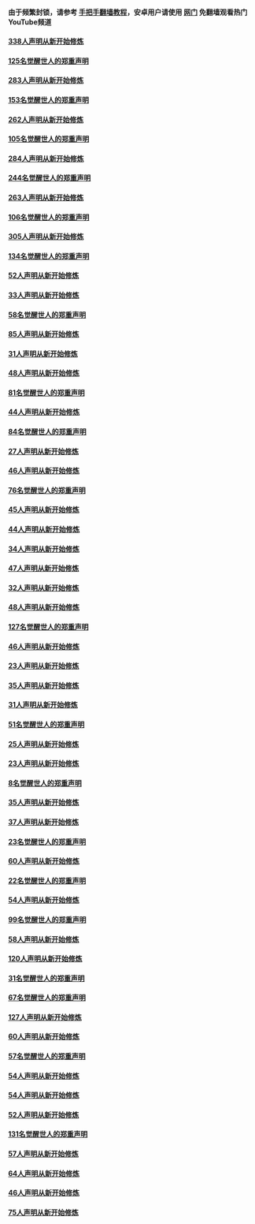 #### 由于频繁封锁，请参考 [手把手翻墙教程](https://github.com/gfw-breaker/guides/wiki/)，安卓用户请使用 [网门](https://github.com/gfw-breaker/nogfw/blob/master/dl.md?t=04230101) 免翻墙观看热门YouTube频道 

#### [338人声明从新开始修炼](../pages/91/423540.md?t=04230101) 

#### [125名觉醒世人的郑重声明](../pages/91/423539.md?t=04230101) 

#### [283人声明从新开始修炼](../pages/91/423296.md?t=04230101) 

#### [153名觉醒世人的郑重声明](../pages/91/423295.md?t=04230101) 

#### [262人声明从新开始修炼](../pages/91/423004.md?t=04230101) 

#### [105名觉醒世人的郑重声明](../pages/91/423003.md?t=04230101) 

#### [284人声明从新开始修炼](../pages/91/422707.md?t=04230101) 

#### [244名觉醒世人的郑重声明](../pages/91/422706.md?t=04230101) 

#### [263人声明从新开始修炼](../pages/91/422553.md?t=04230101) 

#### [106名觉醒世人的郑重声明](../pages/91/422552.md?t=04230101) 

#### [305人声明从新开始修炼](../pages/91/422153.md?t=04230101) 

#### [134名觉醒世人的郑重声明](../pages/91/422152.md?t=04230101) 

#### [52人声明从新开始修炼](../pages/91/421846.md?t=04230101) 

#### [33人声明从新开始修炼](../pages/91/421804.md?t=04230101) 

#### [58名觉醒世人的郑重声明](../pages/91/421845.md?t=04230101) 

#### [85人声明从新开始修炼](../pages/91/421769.md?t=04230101) 

#### [31人声明从新开始修炼](../pages/91/421763.md?t=04230101) 

#### [48人声明从新开始修炼](../pages/91/421605.md?t=04230101) 

#### [81名觉醒世人的郑重声明](../pages/91/421656.md?t=04230101) 

#### [44人声明从新开始修炼](../pages/91/421544.md?t=04230101) 

#### [84名觉醒世人的郑重声明](../pages/91/421543.md?t=04230101) 

#### [27人声明从新开始修炼](../pages/91/421465.md?t=04230101) 

#### [46人声明从新开始修炼](../pages/91/421454.md?t=04230101) 

#### [76名觉醒世人的郑重声明](../pages/91/421453.md?t=04230101) 

#### [45人声明从新开始修炼](../pages/91/421452.md?t=04230101) 

#### [44人声明从新开始修炼](../pages/91/421422.md?t=04230101) 

#### [34人声明从新开始修炼](../pages/91/421322.md?t=04230101) 

#### [47人声明从新开始修炼](../pages/91/421264.md?t=04230101) 

#### [32人声明从新开始修炼](../pages/91/421225.md?t=04230101) 

#### [48人声明从新开始修炼](../pages/91/421202.md?t=04230101) 

#### [127名觉醒世人的郑重声明](../pages/91/421224.md?t=04230101) 

#### [46人声明从新开始修炼](../pages/91/421203.md?t=04230101) 

#### [23人声明从新开始修炼](../pages/91/421138.md?t=04230101) 

#### [35人声明从新开始修炼](../pages/91/421122.md?t=04230101) 

#### [31人声明从新开始修炼](../pages/91/421081.md?t=04230101) 

#### [51名觉醒世人的郑重声明](../pages/91/421080.md?t=04230101) 

#### [25人声明从新开始修炼](../pages/91/421020.md?t=04230101) 

#### [23人声明从新开始修炼](../pages/91/420884.md?t=04230101) 

#### [8名觉醒世人的郑重声明](../pages/91/420883.md?t=04230101) 

#### [35人声明从新开始修炼](../pages/91/420809.md?t=04230101) 

#### [37人声明从新开始修炼](../pages/91/420766.md?t=04230101) 

#### [23名觉醒世人的郑重声明](../pages/91/420765.md?t=04230101) 

#### [60人声明从新开始修炼](../pages/91/420727.md?t=04230101) 

#### [22名觉醒世人的郑重声明](../pages/91/420726.md?t=04230101) 

#### [54人声明从新开始修炼](../pages/91/420529.md?t=04230101) 

#### [99名觉醒世人的郑重声明](../pages/91/420528.md?t=04230101) 

#### [58人声明从新开始修炼](../pages/91/420198.md?t=04230101) 

#### [120人声明从新开始修炼](../pages/91/420141.md?t=04230101) 

#### [31名觉醒世人的郑重声明](../pages/91/420197.md?t=04230101) 

#### [67名觉醒世人的郑重声明](../pages/91/420140.md?t=04230101) 

#### [127人声明从新开始修炼](../pages/91/420082.md?t=04230101) 

#### [60人声明从新开始修炼](../pages/91/420081.md?t=04230101) 

#### [57名觉醒世人的郑重声明](../pages/91/420080.md?t=04230101) 

#### [54人声明从新开始修炼](../pages/91/419533.md?t=04230101) 

#### [54人声明从新开始修炼](../pages/91/419532.md?t=04230101) 

#### [52人声明从新开始修炼](../pages/91/419531.md?t=04230101) 

#### [131名觉醒世人的郑重声明](../pages/91/419530.md?t=04230101) 

#### [57人声明从新开始修炼](../pages/91/419430.md?t=04230101) 

#### [64人声明从新开始修炼](../pages/91/419429.md?t=04230101) 

#### [46人声明从新开始修炼](../pages/91/419428.md?t=04230101) 

#### [75人声明从新开始修炼](../pages/91/419427.md?t=04230101) 

